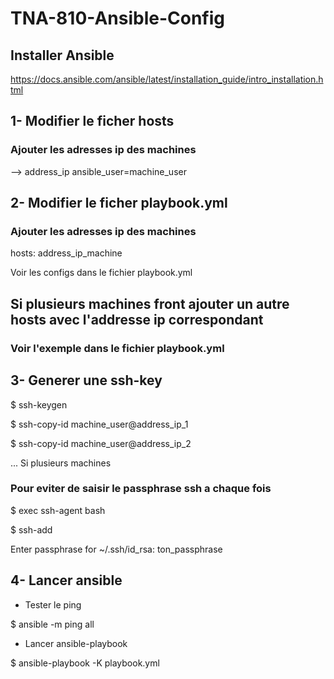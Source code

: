 # TNA-810-Ansible-Config

## Installer Ansible

https://docs.ansible.com/ansible/latest/installation_guide/intro_installation.html

## 1- Modifier le ficher hosts
###  Ajouter les adresses ip des machines
  
  --> address_ip ansible_user=machine_user
  
## 2- Modifier le ficher playbook.yml

###  Ajouter les adresses ip des machines
  hosts: address_ip_machine
  
  Voir les configs dans le fichier playbook.yml
 
## Si plusieurs machines front ajouter un autre hosts avec l'addresse ip correspondant
### Voir l'exemple dans le fichier playbook.yml

## 3- Generer une ssh-key

  $ ssh-keygen
  
  $ ssh-copy-id machine_user@address_ip_1
  
  $ ssh-copy-id machine_user@address_ip_2
  
  ... Si plusieurs machines
  
  ### Pour eviter de saisir le passphrase ssh a chaque fois
  
  $ exec ssh-agent bash
  
  $ ssh-add
  
  Enter passphrase for ~/.ssh/id_rsa: ton_passphrase
  
## 4- Lancer ansible

  - Tester le ping 
  
 $ ansible -m ping all
 
 - Lancer ansible-playbook

 $ ansible-playbook -K playbook.yml
